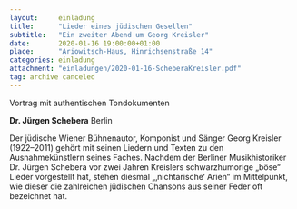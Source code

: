 ```yaml
---
layout:     einladung
title:      "Lieder eines jüdischen Gesellen"
subtitle:   "Ein zweiter Abend um Georg Kreisler"
date:       2020-01-16 19:00:00+01:00
place:      "Ariowitsch-Haus, Hinrichsenstraße 14"
categories: einladung
attachment: "einladungen/2020-01-16-ScheberaKreisler.pdf"
tag: archive canceled
---
```


Vortrag mit authentischen Tondokumenten

**Dr. Jürgen Schebera**
Berlin

Der jüdische Wiener Bühnenautor, Komponist und Sänger Georg Kreisler (1922–2011) gehört mit seinen Liedern und Texten zu den Ausnahmekünstlern seines Faches. Nachdem der Berliner Musikhistoriker Dr. Jürgen Schebera vor zwei Jahren Kreislers schwarzhumorige „böse“ Lieder vorgestellt hat, stehen diesmal „‚nichtarische‘ Arien“ im Mittelpunkt, wie dieser die zahlreichen jüdischen Chansons aus seiner Feder oft bezeichnet hat.

